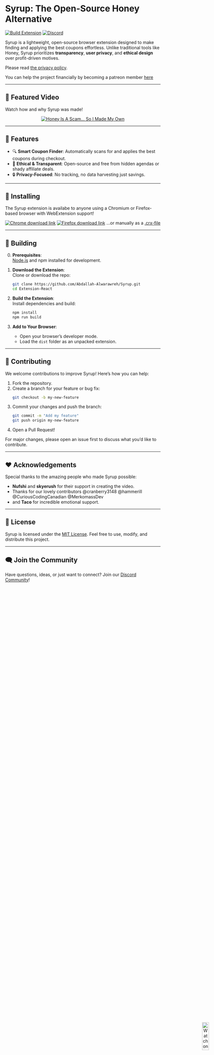 # Syrup: The Open-Source Honey Alternative  

[![Build Extension](https://github.com/Abdallah-Alwarawreh/Syrup/actions/workflows/build-extension.yml/badge.svg)](https://github.com/Abdallah-Alwarawreh/Syrup/actions/workflows/build-extension.yml) [![Discord](https://img.shields.io/discord/1322120002576453745?color=5865F2&label=Discord&logo=discord&logoColor=white)](https://dsc.gg/hexium)


Syrup is a lightweight, open-source browser extension designed to make finding and applying the best coupons effortless. Unlike traditional tools like Honey, Syrup prioritizes **transparency**, **user privacy**, and **ethical design** over profit-driven motives.

Please read [the privacy policy](./Privacy%20Policy.md).

You can help the project financially by becoming a patreon member [here](https://www.patreon.com/c/abdallahalwarawreh/membership) 

---

## 🎥 Featured Video  

Watch how and why Syrup was made!  

<div align="center">  
  <a href="https://www.youtube.com/watch?v=uBy9rERgmlU">  
    <img src="imgs/thumbnail.png" alt="Honey Is A Scam... So I Made My Own">
    <img src="imgs/AvailableonYouTube-white-SVG.svg" alt="Watch on YouTube" style="position: absolute; bottom: 10px; right: 10px; width: 15%;">
  </a>  
</div>  

---

## 🌟 Features  

- 🔍 **Smart Coupon Finder**: Automatically scans for and applies the best coupons during checkout.  
- 🌱 **Ethical & Transparent**: Open-source and free from hidden agendas or shady affiliate deals.  
- 🔒 **Privacy-Focused**: No tracking, no data harvesting just savings.  

---

## 💪 Installing
The Syrup extension is availabe to anyone using a Chromium or Firefox-based browser with WebExtension support!

[![Chrome download link](https://user-images.githubusercontent.com/585534/107280622-91a8ea80-6a26-11eb-8d07-77c548b28665.png)](https://chromewebstore.google.com/detail/syrup/odfgjmajnbkiabjnfiijllkihjpilfch)
[![Firefox download link](https://user-images.githubusercontent.com/585534/107280546-7b9b2a00-6a26-11eb-8f9f-f95932f4bfec.png)](https://addons.mozilla.org/en-US/firefox/addon/syrup)
...or manually as a [.crx-file](./Syrup.crx)

---

## 🚀 Building  

0. **Prerequisites**: \
   [Node.js](https://nodejs.org/) and npm installed for development.  
   
1. **Download the Extension**:  
   Clone or download the repo:  
   ```bash  
   git clone https://github.com/Abdallah-Alwarawreh/Syrup.git  
   cd Extension-React  
   ```  

2. **Build the Extension**:  
   Install dependencies and build:  
   ```bash  
   npm install  
   npm run build  
   ```  

3. **Add to Your Browser**:  
   - Open your browser’s developer mode.  
   - Load the `dist` folder as an unpacked extension.  

---

## 🤝 Contributing

We welcome contributions to improve Syrup! Here’s how you can help:  

1. Fork the repository.  
2. Create a branch for your feature or bug fix:  
   ```bash  
   git checkout -b my-new-feature  
   ```  
3. Commit your changes and push the branch:  
   ```bash  
   git commit -m "Add my feature"  
   git push origin my-new-feature  
   ```  
4. Open a Pull Request!  

For major changes, please open an issue first to discuss what you’d like to contribute.  

---

## ❤️ Acknowledgements  

Special thanks to the amazing people who made Syrup possible:  

- **Nufshi** and **skyerush** for their support in creating the video.  
- Thanks for our lovely contributors @cranberry3148 @hammerill @CuriousCodingCanadian @MerkomassDev
- and **Taco** for incredible emotional support.  

---

## 📄 License  

Syrup is licensed under the [MIT License](LICENSE). Feel free to use, modify, and distribute this project.  

---

## 🗨️ Join the Community  

Have questions, ideas, or just want to connect? Join our [Discord Community](https://dsc.gg/hexium)!  
